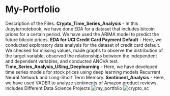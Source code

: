 # My-Portfolio
Description of the Files.
**Crypto_Time_Series_Analysis** - In this Jupyternotebook, we have done EDA for a dataset that includes bitcoin prices for a certain period. We have used the ARIMA model to predict the future bitcoin prices. 
**EDA for UCI Credit Card Payment Default** - Here, we conducted exploratory data analysis for the dataset of credit card default. We checked for missing values, made graphs to observe the distribution of the target variable, observed the relationships between the independent and dependent variables, and conducted ANOVA test.   
**Time_Series_Analysis_USing_Deeplearning** - Here, we have developed time series models for stock prices using deep learning models Recurrent Neural Network and Long-Short Term Memory. 
**Sentiment_Analysis** - Here, we have used VADER to analyze sentiments of Amazon product reviews. 
Includes Different Data Science Projects
![my_portfolio](https://github.com/casper6020/My-Portfolio/assets/147402829/55981a50-1f6f-4c18-8fcf-c7ae108a1280)
![crypto_sc](https://github.com/casper6020/My-Portfolio/assets/147402829/b7ca532a-7fca-4b81-b207-b666f208c539)

